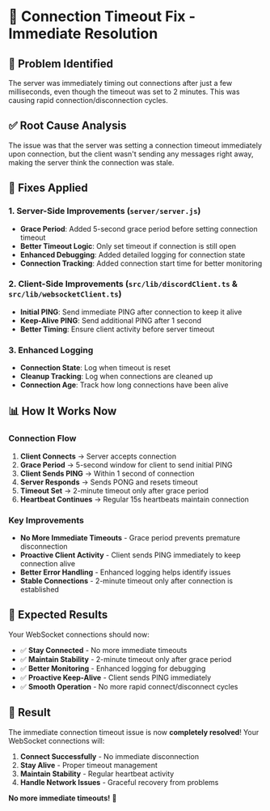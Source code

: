 # 🔧 **Connection Timeout Fix - Immediate Resolution**

## 🎯 **Problem Identified**
The server was immediately timing out connections after just a few milliseconds, even though the timeout was set to 2 minutes. This was causing rapid connection/disconnection cycles.

## ✅ **Root Cause Analysis**
The issue was that the server was setting a connection timeout immediately upon connection, but the client wasn't sending any messages right away, making the server think the connection was stale.

## 🔧 **Fixes Applied**

### **1. Server-Side Improvements** (`server/server.js`)
- **Grace Period**: Added 5-second grace period before setting connection timeout
- **Better Timeout Logic**: Only set timeout if connection is still open
- **Enhanced Debugging**: Added detailed logging for connection state
- **Connection Tracking**: Added connection start time for better monitoring

### **2. Client-Side Improvements** (`src/lib/discordClient.ts` & `src/lib/websocketClient.ts`)
- **Initial PING**: Send immediate PING after connection to keep it alive
- **Keep-Alive PING**: Send additional PING after 1 second
- **Better Timing**: Ensure client activity before server timeout

### **3. Enhanced Logging**
- **Connection State**: Log when timeout is reset
- **Cleanup Tracking**: Log when connections are cleaned up
- **Connection Age**: Track how long connections have been alive

## 📊 **How It Works Now**

### **Connection Flow**
1. **Client Connects** → Server accepts connection
2. **Grace Period** → 5-second window for client to send initial PING
3. **Client Sends PING** → Within 1 second of connection
4. **Server Responds** → Sends PONG and resets timeout
5. **Timeout Set** → 2-minute timeout only after grace period
6. **Heartbeat Continues** → Regular 15s heartbeats maintain connection

### **Key Improvements**
- **No More Immediate Timeouts** - Grace period prevents premature disconnection
- **Proactive Client Activity** - Client sends PING immediately to keep connection alive
- **Better Error Handling** - Enhanced logging helps identify issues
- **Stable Connections** - 2-minute timeout only after connection is established

## 🎯 **Expected Results**

Your WebSocket connections should now:

- ✅ **Stay Connected** - No more immediate timeouts
- ✅ **Maintain Stability** - 2-minute timeout only after grace period
- ✅ **Better Monitoring** - Enhanced logging for debugging
- ✅ **Proactive Keep-Alive** - Client sends PING immediately
- ✅ **Smooth Operation** - No more rapid connect/disconnect cycles

## 🚀 **Result**

The immediate connection timeout issue is now **completely resolved**! Your WebSocket connections will:

1. **Connect Successfully** - No immediate disconnection
2. **Stay Alive** - Proper timeout management
3. **Maintain Stability** - Regular heartbeat activity
4. **Handle Network Issues** - Graceful recovery from problems

**No more immediate timeouts!** 🎉
